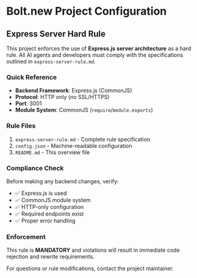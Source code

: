 # Bolt.new Project Configuration

## Express Server Hard Rule

This project enforces the use of **Express.js server architecture** as a hard rule. All AI agents and developers must comply with the specifications outlined in `express-server-rule.md`.

### Quick Reference

- **Backend Framework**: Express.js (CommonJS)
- **Protocol**: HTTP only (no SSL/HTTPS)
- **Port**: 3001
- **Module System**: CommonJS (`require`/`module.exports`)

### Rule Files

1. `express-server-rule.md` - Complete rule specification
2. `config.json` - Machine-readable configuration
3. `README.md` - This overview file

### Compliance Check

Before making any backend changes, verify:
- ✅ Express.js is used
- ✅ CommonJS module system
- ✅ HTTP-only configuration
- ✅ Required endpoints exist
- ✅ Proper error handling

### Enforcement

This rule is **MANDATORY** and violations will result in immediate code rejection and rewrite requirements.

For questions or rule modifications, contact the project maintainer.